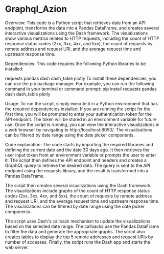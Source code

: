 # Graphql_Azion

Overview:
This code is a Python script that retrieves data from an API endpoint, transforms the data into a Pandas DataFrame, and creates several interactive visualizations using the Dash framework. The visualizations show various metrics related to HTTP requests, including the count of HTTP response status codes (2xx, 3xx, 4xx, and 5xx), the count of requests by remote address and request URI, and the average request time and upstream response time.

Dependencies:
This code requires the following Python libraries to be installed:

requests
pandas
dash
dash_table
plotly
To install these dependencies, you can use the pip package manager. For example, you can run the following command in your terminal or command prompt:
pip install requests pandas dash dash_table plotly

Usage:
To run the script, simply execute it in a Python environment that has the required dependencies installed. If you are running the script for the first time, you will be prompted to enter your authentication token for the API endpoint. The token will be stored in an environment variable for future use. Once the script is running, you can view the interactive visualizations in a web browser by navigating to http://localhost:8050/. The visualizations can be filtered by date range using the date picker components.

Code explanation:
The code starts by importing the required libraries and defining the current date and the date 30 days ago. It then retrieves the user input token from an environment variable or prompts the user to enter it. The script then defines the API endpoint and headers and creates a GraphQL query to retrieve the desired data. The query is sent to the API endpoint using the requests library, and the result is transformed into a Pandas DataFrame.

The script then creates several visualizations using the Dash framework. The visualizations include graphs of the count of HTTP response status codes (2xx, 3xx, 4xx, and 5xx), the count of requests by remote address and request URI, and the average request time and upstream response time. The visualizations can be filtered by date range using the date picker components.

The script uses Dash's callback mechanism to update the visualizations based on the selected date range. The callbacks use the Pandas DataFrame to filter the data and generate the appropriate graphs. The script also creates tables to display the top 5 remote addresses and request URIs by number of accesses. Finally, the script runs the Dash app and starts the web server.
